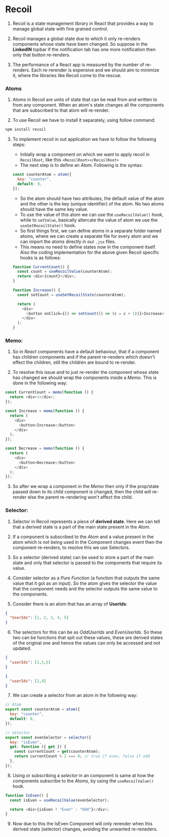 # Recoil

1. Recoil is a state management library in React that provides a way to manage global state with fine grained control.

2. Recoil manages a global state due to which it only re-renders components whose state have been changed. So suppose in the **LinkedIN** topbar if the notification tab has one more notification then only that button re-renders.

3. The performance of a React app is measured by the number of re-renders. Each re-rerender is expensive and we should aim to minimize it, where the libraries like Recoil come to the rescue.

### Atoms

1. Atoms in Recoil are units of state that can be read from and written to from any component. When an atom's state changes all the components that are subscribed to that atom will re-render.

2. To use Recoil we have to install it separately, using follow command:

```bash
npm install recoil
```

3. To implement recoil in out application we have to follow the following steps:

   - Initially wrap a component on which we want to apply recoil in `RecoilRoot`, like this `<RecoilRoot></RecoilRoot>`
   - The next step is to define an _Atom_. Following is the syntax:

   ```javascript
   const counterAtom = atom({
     key: "counter",
     default: 0,
   });
   ```

   - So the atom should have two attributes, the default value of the atom and the other is the key (unique identifier) of the atom. No two atoms should have the same key value.
   - To use the value of this atom we can use the `useRecoilValue()` hook, while to `setValue`, basically altercate the value of atom we use the `useSetRecoilState()` hook.
   - So first things first, we can define atoms in a separate folder named atoms, where we can create a separate file for every atom and we can import the atoms directly in our `.jsx` files.
   - This means no need to define states now in the component itself. Also the coding implementation for the above given Recoil specific hooks is as follows:

   ```javascript
   function CurrentCount() {
     const count = useRecoilValue(counterAtom);
     return <div>{count}</div>;
   }

   function Increase() {
     const setCount = useSetRecoilState(counterAtom);

     return (
       <div>
         <button onClick={() => setCount(() => (c = c + 1))}>Increase</button>
       </div>
     );
   }
   ```

### Memo:

1. So in _React_ components have a default behaviour, that if a component has children components and if the parent re-renders which doesn't effect the children, still the children are bound to re-render.

2. To resolve this issue and to just re-render the component whose state has changed we should wrap the components inside a _Memo_. This is done in the following way:

```javascript
const CurrentCount = memo(function () {
  return <div>1</div>;
});

const Increase = memo(function () {
  return (
    <div>
      <button>Increase</button>
    </div>
  );
});

const Decrease = memo(function () {
  return (
    <div>
      <button>Decrease</button>
    </div>
  );
});
```

3. So after we wrap a component in the _Memo_ then only if the prop/state passed down to its child component is changed, then the child will re-render else the parent re-rendering won't affect the child.

### Selector:

1. Selector in Recoil represents a piece of **derived state**. Here we can tell that a derived state is a part of the main state present in the _Atom_.

2. If a component is subscribed to the _Atom_ and a value present in the atom which is not being used in the Component changes event then the component re-renders, to resolve this we use Selectors.

3. So a selector (derived state) can be used to store a part of the main state and only that selector is passed to the components that require its value.

4. Consider selector as a _Pure Function_ (a function that outputs the same value that it got as an input). So the atom gives the selector the value that the component needs and the selector outputs the same value to the components.

5. Consider there is an atom that has an array of **UserIds**:

```json
{
  "UserIds": [1, 2, 3, 4, 5]
}
```

6. The selectors for this can be as _OddUserIds_ and _EvenUserIds_. So these two can be functions that spit out these values, these are derived states of the original one and hence the values can only be accessed and not updated.

```json
{
  "userIds": [1,3,5]
}

{
  "userIds": [2,4]
}
```

7. We can create a selector from an atom in the following way:

```javascript
// Atom
export const counterAtom = atom({
  key: "counter",
  default: 0,
});

// Selector
export const evenSelector = selector({
  key: "isEven",
  get: function ({ get }) {
    const currentCount = get(counterAtom);
    return currentCount % 2 === 0; // true if even, false if odd
  },
});
```

8. Using or subscribing a _selector_ in an component is same at how the components subscribe to the _Atoms_, by using the `useRecoilValue()` hook.

```javascript
function IsEven() {
  const isEven = useRecoilValue(evenSelector);

  return <div>{isEven ? "Even" : "Odd"}</div>;
}
```

9. Now due to this the IsEven Component will only rerender when this derived state (selector) changes, avoiding the unwanted re-reneders.
